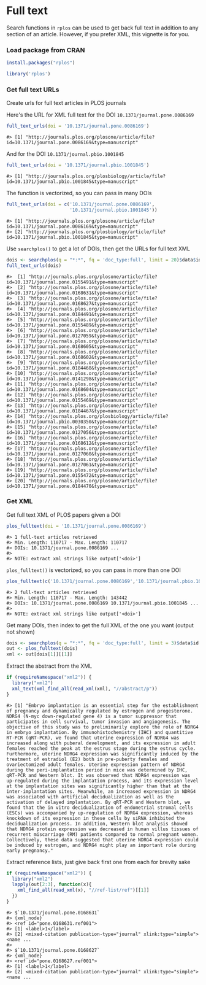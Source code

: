 <!--
%\VignetteEngine{knitr::knitr}
%\VignetteIndexEntry{Full text}
%\VignetteEncoding{UTF-8}
-->

Full text
=====



Search functions in `rplos` can be used to get back full text in addition to 
any section of an article. However, if you prefer XML, this vignette is 
for you.

### Load package from CRAN


```r
install.packages("rplos")
```


```r
library('rplos')
```

### Get full text URLs

Create urls for full text articles in PLOS journals

Here's the URL for XML full text for the DOI `10.1371/journal.pone.0086169`


```r
full_text_urls(doi = '10.1371/journal.pone.0086169')
```

```
#> [1] "http://journals.plos.org/plosone/article/file?id=10.1371/journal.pone.0086169&type=manuscript"
```

And for the DOI `10.1371/journal.pbio.1001845`


```r
full_text_urls(doi = '10.1371/journal.pbio.1001845')
```

```
#> [1] "http://journals.plos.org/plosbiology/article/file?id=10.1371/journal.pbio.1001845&type=manuscript"
```

The function is vectorized, so you can pass in many DOIs


```r
full_text_urls(doi = c('10.1371/journal.pone.0086169', 
                       '10.1371/journal.pbio.1001845'))
```

```
#> [1] "http://journals.plos.org/plosone/article/file?id=10.1371/journal.pone.0086169&type=manuscript"    
#> [2] "http://journals.plos.org/plosbiology/article/file?id=10.1371/journal.pbio.1001845&type=manuscript"
```

Use `searchplos()` to get a lot of DOIs, then get the URLs for full text XML


```r
dois <- searchplos(q = "*:*", fq = 'doc_type:full', limit = 20)$data$id
full_text_urls(dois)
```

```
#>  [1] "http://journals.plos.org/plosone/article/file?id=10.1371/journal.pone.0155491&type=manuscript"    
#>  [2] "http://journals.plos.org/plosone/article/file?id=10.1371/journal.pone.0168631&type=manuscript"    
#>  [3] "http://journals.plos.org/plosone/article/file?id=10.1371/journal.pone.0168627&type=manuscript"    
#>  [4] "http://journals.plos.org/plosone/article/file?id=10.1371/journal.pone.0184491&type=manuscript"    
#>  [5] "http://journals.plos.org/plosone/article/file?id=10.1371/journal.pone.0155489&type=manuscript"    
#>  [6] "http://journals.plos.org/plosone/article/file?id=10.1371/journal.pone.0127059&type=manuscript"    
#>  [7] "http://journals.plos.org/plosone/article/file?id=10.1371/journal.pone.0168605&type=manuscript"    
#>  [8] "http://journals.plos.org/plosone/article/file?id=10.1371/journal.pone.0168602&type=manuscript"    
#>  [9] "http://journals.plos.org/plosone/article/file?id=10.1371/journal.pone.0184468&type=manuscript"    
#> [10] "http://journals.plos.org/plosone/article/file?id=10.1371/journal.pone.0141298&type=manuscript"    
#> [11] "http://journals.plos.org/plosone/article/file?id=10.1371/journal.pone.0168604&type=manuscript"    
#> [12] "http://journals.plos.org/plosone/article/file?id=10.1371/journal.pone.0155469&type=manuscript"    
#> [13] "http://journals.plos.org/plosone/article/file?id=10.1371/journal.pone.0184467&type=manuscript"    
#> [14] "http://journals.plos.org/plosbiology/article/file?id=10.1371/journal.pbio.0030350&type=manuscript"
#> [15] "http://journals.plos.org/plosone/article/file?id=10.1371/journal.pone.0127056&type=manuscript"    
#> [16] "http://journals.plos.org/plosone/article/file?id=10.1371/journal.pone.0168612&type=manuscript"    
#> [17] "http://journals.plos.org/plosone/article/file?id=10.1371/journal.pone.0127060&type=manuscript"    
#> [18] "http://journals.plos.org/plosone/article/file?id=10.1371/journal.pone.0127061&type=manuscript"    
#> [19] "http://journals.plos.org/plosone/article/file?id=10.1371/journal.pone.0155472&type=manuscript"    
#> [20] "http://journals.plos.org/plosone/article/file?id=10.1371/journal.pone.0184470&type=manuscript"
```

### Get XML

Get full text XML of PLOS papers given a DOI


```r
plos_fulltext(doi = '10.1371/journal.pone.0086169')
```

```
#> 1 full-text articles retrieved 
#> Min. Length: 110717 - Max. Length: 110717 
#> DOIs: 10.1371/journal.pone.0086169 ... 
#> 
#> NOTE: extract xml strings like output['<doi>']
```

`plos_fulltext()` is vectorized, so you can pass in more than one DOI


```r
plos_fulltext(c('10.1371/journal.pone.0086169','10.1371/journal.pbio.1001845'))
```

```
#> 2 full-text articles retrieved 
#> Min. Length: 110717 - Max. Length: 143442 
#> DOIs: 10.1371/journal.pone.0086169 10.1371/journal.pbio.1001845 ... 
#> 
#> NOTE: extract xml strings like output['<doi>']
```

Get many DOIs, then index to get the full XML of the one you want 
(output not shown)


```r
dois <- searchplos(q = "*:*", fq = 'doc_type:full', limit = 3)$data$id
out <- plos_fulltext(dois)
xml <- out[dois[1]][[1]]
```

Extract the abstract from the XML


```r
if (requireNamespace("xml2")) {
  library("xml2")
  xml_text(xml_find_all(read_xml(xml), "//abstract/p"))
}
```

```
#> [1] "Embryo implantation is an essential step for the establishment of pregnancy and dynamically regulated by estrogen and progesterone. NDRG4 (N-myc down-regulated gene 4) is a tumor suppressor that participates in cell survival, tumor invasion and angiogenesis. The objective of this study was to preliminarily explore the role of NDRG4 in embryo implantation. By immunohistochemistry (IHC) and quantitive RT-PCR (qRT-PCR), we found that uterine expression of NDRG4 was increased along with puberal development, and its expression in adult females reached the peak at the estrus stage during the estrus cycle. Furthermore, uterine NDRG4 expression was significantly induced by the treatment of estradiol (E2) both in pre-puberty females and ovariectomized adult females. Uterine expression pattern of NDRG4 during the peri-implantation period in mice was determined by IHC, qRT-PCR and Western blot. It was observed that NDRG4 expression was up-regulated during the implantation process, and its expression level at the implantation sites was significantly higher than that at the inter-implantation sites. Meanwhile, an increased expression in NDRG4 was associated with artificial decidualization as well as the activation of delayed implantation. By qRT-PCR and Western blot, we found that the in vitro decidualization of endometrial stromal cells (ESCs) was accompanied by up-regulation of NDRG4 expression, whereas knockdown of its expression in these cells by siRNA inhibited the decidualization process. In addition, Western blot analysis showed that NDRG4 protein expression was decreased in human villus tissues of recurrent miscarriage (RM) patients compared to normal pregnant women. Collectively, these data suggested that uterine NDRG4 expression could be induced by estrogen, and NDRG4 might play an important role during early pregnancy."
```

Extract reference lists, just give back first one from each for brevity sake


```r
if (requireNamespace("xml2")) {
  library("xml2")
  lapply(out[2:3], function(x){
    xml_find_all(read_xml(x), "//ref-list/ref")[[1]]
  })
}
```

```
#> $`10.1371/journal.pone.0168631`
#> {xml_node}
#> <ref id="pone.0168631.ref001">
#> [1] <label>1</label>
#> [2] <mixed-citation publication-type="journal" xlink:type="simple"><name ...
#> 
#> $`10.1371/journal.pone.0168627`
#> {xml_node}
#> <ref id="pone.0168627.ref001">
#> [1] <label>1</label>
#> [2] <mixed-citation publication-type="journal" xlink:type="simple"><name ...
```
